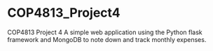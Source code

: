 # COP4813_Project4
COP4813 Project 4
A simple web application using the Python flask framework and MongoDB to note down and track monthly expenses.
